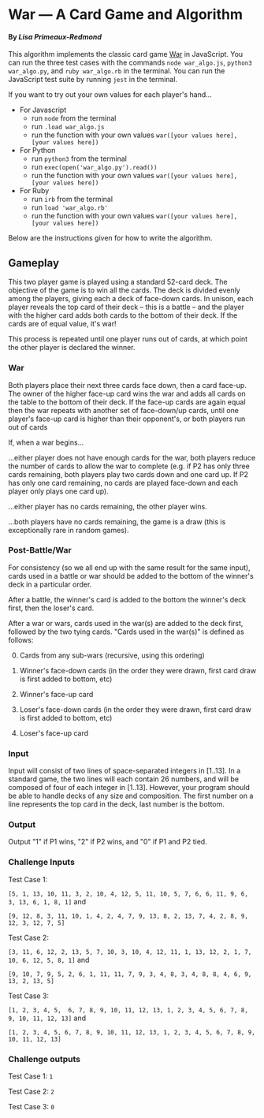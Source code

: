 # War — A Card Game and Algorithm 
#### By _**Lisa Primeaux-Redmond**_


This algorithm implements the classic card game [War](https://en.wikipedia.org/wiki/War_(card_game)) in JavaScript.
You can run the three test cases with the commands `node war_algo.js`, `python3 war_algo.py`, and `ruby war_algo.rb` in the terminal. You can run the JavaScript test suite by running `jest` in the terminal.

If you want to try out your own values for each player's hand...
- For Javascript
  - run `node` from the terminal
  - run `.load war_algo.js`
  - run the function with your own values `war([your values here], [your values here])`
- For Python
  - run `python3` from the terminal
  - run `exec(open('war_algo.py').read())`
  - run the function with your own values `war([your values here], [your values here])`
- For Ruby
  - run `irb` from the terminal
  - run `load 'war_algo.rb'`
  - run the function with your own values `war([your values here], [your values here])`


Below are the instructions given for how to write the algorithm.

## Gameplay

This two player game is played using a standard 52-card deck. The objective of the game is to win all the cards. The deck is divided evenly among the players, giving each a deck of face-down cards. In unison, each player reveals the top card of their deck – this is a battle – and the player with the higher card adds both cards to the bottom of their deck. If the cards are of equal value, it's war!

This process is repeated until one player runs out of cards, at which point the other player is declared the winner.


### War

Both players place their next three cards face down, then a card face-up. The owner of the higher face-up card wins the war and adds all cards on the table to the bottom of their deck. If the face-up cards are again equal then the war repeats with another set of face-down/up cards, until one player's face-up card is higher than their opponent's, or both players run out of cards

If, when a war begins...

...either player does not have enough cards for the war, both players reduce the number of cards to allow the war to complete (e.g. if P2 has only three cards remaining, both players play two cards down and one card up. If P2 has only one card remaining, no cards are played face-down and each player only plays one card up).

...either player has no cards remaining, the other player wins.

...both players have no cards remaining, the game is a draw (this is exceptionally rare in random games).

### Post-Battle/War

For consistency (so we all end up with the same result for the same input), cards used in a battle or war should be added to the bottom of the winner's deck in a particular order.

After a battle, the winner's card is added to the bottom the winner's deck first, then the loser's card.

After a war or wars, cards used in the war(s) are added to the deck first, followed by the two tying cards. "Cards used in the war(s)" is defined as follows:

0.    Cards from any sub-wars (recursive, using this ordering)

1.    Winner's face-down cards (in the order they were drawn, first card draw is first added to bottom, etc)

2.    Winner's face-up card

3.    Loser's face-down cards (in the order they were drawn, first card draw is first added to bottom, etc)

4.    Loser's face-up card


### Input

Input will consist of two lines of space-separated integers in [1..13]. In a standard game, the two lines will each contain 26 numbers, and will be composed of four of each integer in [1..13]. However, your program should be able to handle decks of any size and composition. The first number on a line represents the top card in the deck, last number is the bottom.

### Output

Output "1" if P1 wins, "2" if P2 wins, and "0" if P1 and P2 tied.

### Challenge Inputs

Test Case 1:

`[5, 1, 13, 10, 11, 3, 2, 10, 4, 12, 5, 11, 10, 5, 7, 6, 6, 11, 9, 6, 3, 13, 6, 1, 8, 1]` and


`[9, 12, 8, 3, 11, 10, 1, 4, 2, 4, 7, 9, 13, 8, 2, 13, 7, 4, 2, 8, 9, 12, 3, 12, 7, 5]`


Test Case 2:

`[3, 11, 6, 12, 2, 13, 5, 7, 10, 3, 10, 4, 12, 11, 1, 13, 12, 2, 1, 7, 10, 6, 12, 5, 8, 1]` and

`[9, 10, 7, 9, 5, 2, 6, 1, 11, 11, 7, 9, 3, 4, 8, 3, 4, 8, 8, 4, 6, 9, 13, 2, 13, 5]`


Test Case 3:

`[1, 2, 3, 4, 5,  6, 7, 8, 9, 10, 11, 12, 13, 1, 2, 3, 4, 5, 6, 7, 8, 9, 10, 11, 12, 13]` and

`[1, 2, 3, 4, 5, 6, 7, 8, 9, 10, 11, 12, 13, 1, 2, 3, 4, 5, 6, 7, 8, 9, 10, 11, 12, 13]`

### Challenge outputs

Test Case  1: `1`

Test Case 2: `2`

Test Case 3: `0`
